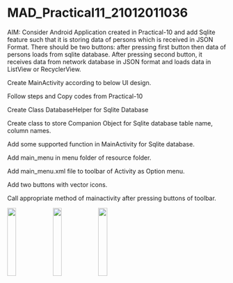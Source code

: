 # MAD_Practical11_21012011036
AIM: Consider Android Application created in Practical-10 and add Sqlite feature such that it is storing data of persons which is received in JSON Format. There should be two buttons: after pressing first button then data of persons loads from sqlite database. After pressing second button, it receives data from network database in JSON format and loads data in ListView or RecyclerView.

Create MainActivity according to below UI design.

Follow steps and Copy codes from Practical-10

Create Class DatabaseHelper for Sqlite Database

Create class to store Companion Object for Sqlite database table name, column names.

 Add some supported function in MainActivity for Sqlite database.

Add main_menu in menu folder of resource folder.

Add main_menu.xml file to toolbar of Activity as Option menu.

Add two buttons with vector icons.

Call appropriate method of mainactivity after pressing buttons of toolbar.

<img src="https://github.com/Krishna7249/MAD_Practical11_21012011036/assets/98690735/750ad3b6-ad7f-4ed3-81f3-57291a2a71ba" width=20% height=20%>
<img src="https://github.com/Krishna7249/MAD_Practical11_21012011036/assets/98690735/549e6a78-f61d-47e0-b540-bc09ebbde6f8" width=20% height=20%>
<img src="https://github.com/Krishna7249/MAD_Practical11_21012011036/assets/98690735/544ed81c-346c-45e8-a5b3-3fa3146d7c0a" width=20% height=20%>

